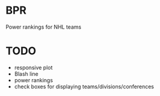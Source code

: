# BPR
Power rankings for NHL teams

# TODO

- responsive plot
- Blash line
- power rankings
- check boxes for displaying teams/divisions/conferences